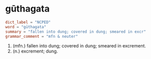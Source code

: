 # gūthagata

``` toml
dict_label = "NCPED"
word = "gūthagata"
summary = "fallen into dung; covered in dung; smeared in excr"
grammar_comment = "mfn & neuter"
```

1. (mfn.) fallen into dung; covered in dung; smeared in excrement.
2. (n.) excrement; dung.

